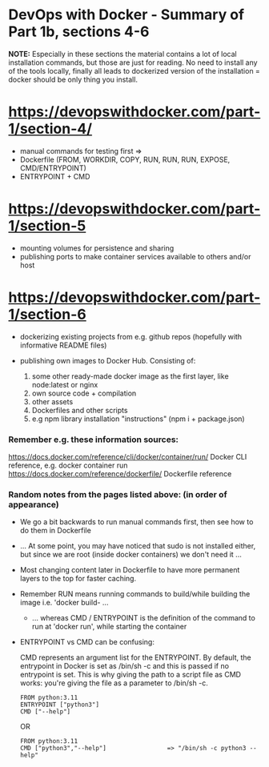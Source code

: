 # DevOps with Docker - Summary of Part 1b, sections 4-6

**NOTE:** Especially in these sections the material contains a lot of local installation commands,
but those are just for reading. No need to install any of the tools locally, finally all leads 
to dockerized version of the installation = docker should be only thing you install.

https://devopswithdocker.com/part-1/section-4/
==============================================
 
- manual commands for testing first => 
- Dockerfile  (FROM, WORKDIR, COPY, RUN, RUN, RUN, EXPOSE, CMD/ENTRYPOINT)
- ENTRYPOINT + CMD
 
https://devopswithdocker.com/part-1/section-5
=============================================
 
- mounting volumes for persistence and sharing
- publishing ports to make container services available to others and/or host
 
 
https://devopswithdocker.com/part-1/section-6
=============================================
 
- dockerizing existing projects from e.g. github repos (hopefully with informative README files)
- publishing own images to Docker Hub.   Consisting of: 

   1. some other ready-made docker image as the first layer, like node:latest  or nginx 
   2. own source code + compilation 
   3. other assets
   4. Dockerfiles and other scripts
   5. e.g npm library installation "instructions" (npm i  + package.json)

### Remember e.g. these information sources:
https://docs.docker.com/reference/cli/docker/container/run/  Docker CLI reference, e.g.  docker container run
https://docs.docker.com/reference/dockerfile/     Dockerfile reference


### Random notes from the pages listed above: (in order of appearance)

- We go a bit backwards to run manual commands first, then see how to do them in Dockerfile

- ... At some point, you may have noticed that sudo is not installed either, but since we are root (inside docker containers) we don't need it ...

- Most changing content later in Dockerfile to have more permanent layers to the top for faster caching.

- Remember RUN means running commands to build/while building the image i.e. 'docker build- ...

   - ... whereas CMD / ENTRYPOINT is the definition of the command to run at 'docker run', while starting the container

- ENTRYPOINT vs CMD can be confusing:

   CMD represents an argument list for the ENTRYPOINT. By default, the entrypoint in Docker is set as /bin/sh -c and this is passed if no entrypoint is set. This is why giving the path to a script file as CMD works: you're giving the file as a parameter to /bin/sh -c.

   ```
   FROM python:3.11
   ENTRYPOINT ["python3"]
   CMD ["--help"]
   ```

   OR

   ```
   FROM python:3.11
   CMD ["python3","--help"]                 => "/bin/sh -c python3 --help"
   ```